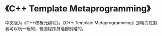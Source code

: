 # 《C++ Template Metaprogramming》

中文版为《C++模板元编程》，《C++ Template Metaprogramming》是精力过剩者可以玩一玩的，普通程序员碰都别碰的。